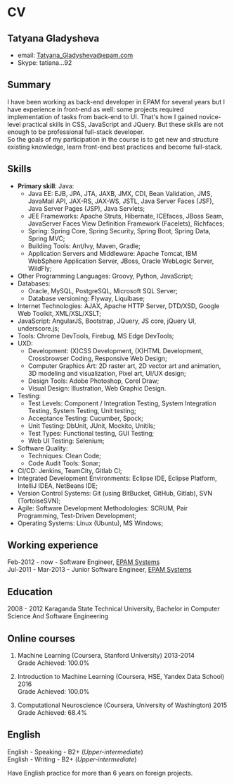 # CV

## Tatyana Gladysheva
* email: [Tatyana_Gladysheva@epam.com](Tatyana_Gladysheva@epam.com)
* Skype: tatiana...92

## Summary
I have been working as back-end developer in EPAM for several years but I have experience in front-end as well: some projects required implementation of tasks from back-end to UI. 
That's how I gained novice-level practical skills in CSS, JavaScript and JQuery. But these skills are not enough to be professional full-stack developer.  
So the goals of my participation in the course is to get new and structure existing knowledge, learn front-end best practices and become full-stack.

## Skills
* **Primary skill**: Java:
  * Java EE: EJB, JPA, JTA, JAXB, JMX, CDI, Bean Validation, JMS, JavaMail API, JAX-RS, JAX-WS, JSTL, Java Server Faces (JSF), Java Server Pages (JSP), Java Servlets;
  * JEE Frameworks: Apache Struts, Hibernate, ICEfaces, JBoss Seam, JavaServer Faces View Definition Framework (Facelets), Richfaces;
  * Spring: Spring Core, Spring Security, Spring Boot, Spring Data, Spring MVC;
  * Building Tools: Ant/Ivy, Maven, Gradle;
  * Application Servers and Middleware: Apache Tomcat, IBM WebSphere Application Server, JBoss, Oracle WebLogic Server, WildFly;
* Other Programming Languages: Groovy, Python, JavaScript;  
* Databases: 
  * Oracle, MySQL, PostgreSQL, Microsoft SQL Server;
  * Database versioning: Flyway, Liquibase;  
* Internet Technologies: AJAX, Apache HTTP Server, DTD/XSD, Google Web Toolkit, XML/XSL/XSLT;
* JavaScript: AngularJS, Bootstrap, JQuery, JS core, jQuery UI, underscore.js;
* Tools: Chrome DevTools, Firebug, MS Edge DevTools;  
* UXD: 
  * Development: (X)CSS Development, (X)HTML Development, Crossbrowser Coding, Responsive Web Design;
  * Computer Graphics Art: 2D raster art, 2D vector art and animation, 3D modeling and visualization, Pixel art, UI/UX design;
  * Design Tools: Adobe Photoshop, Corel Draw;
  * Visual Design: Illustration, Web Graphic Design.  
* Testing: 
  * Test Levels: Component / Integration Testing, System Integration Testing, System Testing, Unit testing;
  * Acceptance Testing: Cucumber, Spock;
  * Unit Testing: DbUnit, JUnit, Mockito, Unitils;
  * Test Types: Functional testing, GUI Testing;
  * Web UI Testing: Selenium;  
* Software Quality: 
  * Techniques: Clean Code;
  * Code Audit Tools: Sonar;  
* CI/CD: Jenkins, TeamCity, Gitlab CI;  
* Integrated Development Environments: Eclipse IDE, Eclipse Platform, IntelliJ IDEA, NetBeans IDE;  
* Version Control Systems: Git (using BitBucket, GitHub, Gitlab), SVN (TortoiseSVN);  
* Agile: Software Development Methodologies: SCRUM, Pair Programming, Test-Driven Development;  
* Operating Systems: Linux (Ubuntu), MS Windows;

## Working experience
Feb-2012 - now - Software Engineer, [EPAM Systems](http://www.epam.com)  
Jul-2011 - Mar-2013 - Junior Software Engineer, [EPAM Systems](http://www.epam.com)

## Education
2008 - 2012 Karaganda State Technical University, Bachelor in Computer Science And Software Engineering

## Online courses
1. Machine Learning (Coursera, Stanford University) 2013-2014  
Grade Achieved: 100.0%  
  
2. Introduction to Machine Learning (Coursera, HSE, Yandex Data School) 2016  
Grade Achieved: 100.0%  
  
3. Computational Neuroscience (Coursera, University of Washington) 2015  
Grade Achieved: 68.4%

## English
English - Speaking - B2+ (*Upper-intermediate*)  
English - Writing - B2+ (*Upper-intermediate*)  
  
Have English practice for more than 6 years on foreign projects.

















































